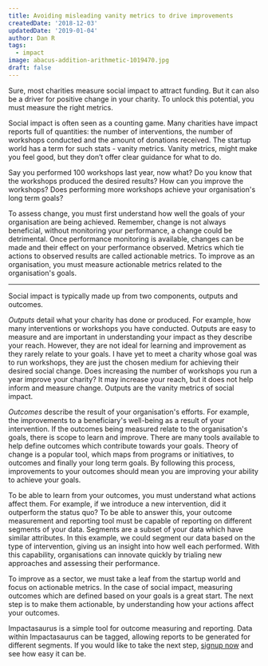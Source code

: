 ```yaml
---
title: Avoiding misleading vanity metrics to drive improvements
createdDate: '2018-12-03'
updatedDate: '2019-01-04'
author: Dan R
tags:
  - impact
image: abacus-addition-arithmetic-1019470.jpg
draft: false
---
```


Sure, most charities measure social impact to attract funding.
But it can also be a driver for positive change in your charity.
To unlock this potential, you must measure the right metrics.

Social impact is often seen as a counting game. 
Many charities have impact reports full of quantities: the number of interventions, the number of workshops conducted and the amount of donations received.
The startup world has a term for such stats - vanity metrics. 
Vanity metrics, might make you feel good, but they don’t offer clear guidance for what to do.

Say you performed 100 workshops last year, now what?
Do you know that the workshops produced the desired results?
How can you improve the workshops?
Does performing more workshops achieve your organisation's long term goals?

To assess change, you must first understand how well the goals of your organisation are being achieved.
Remember, change is not always beneficial, without monitoring your performance, a change could be detrimental.
Once performance monitoring is available, changes can be made and their effect on your performance observed.
Metrics which tie actions to observed results are called actionable metrics.
To improve as an organisation, you must measure actionable metrics related to the organisation's goals.

* * *

Social impact is typically made up from two components, outputs and outcomes.

_Outputs_ detail what your charity has done or produced. 
For example, how many interventions or workshops you have conducted.
Outputs are easy to measure and are important in understanding your impact as they describe your reach.
However, they are not ideal for learning and improvement as they rarely relate to your goals.
I have yet to meet a charity whose goal was to run workshops, they are just the chosen medium for achieving their desired social change.
Does increasing the number of workshops you run a year improve your charity? 
It may increase your reach, but it does not help inform and measure change.
Outputs are the vanity metrics of social impact.

_Outcomes_ describe the result of your organisation's efforts.
For example, the improvements to a beneficiary's well-being as a result of your intervention.
If the outcomes being measured relate to the organisation's goals, there is scope to learn and improve.
There are many tools available to help define outcomes which contribute towards your goals.
Theory of change is a popular tool, which maps from programs or initiatives, to outcomes and finally your long term goals.
By following this process, improvements to your outcomes should mean you are improving your ability to achieve your goals.

To be able to learn from your outcomes, you must understand what actions affect them.
For example, if we introduce a new intervention, did it outperform the status quo?
To be able to answer this, your outcome measurement and reporting tool must be capable of reporting on different segments of your data.
Segments are a subset of your data which have similar attributes.
In this example, we could segment our data based on the type of intervention, giving us an insight into how well each performed.
With this capability, organisations can innovate quickly by trialing new approaches and assessing their performance.

To improve as a sector, we must take a leaf from the startup world and focus on actionable metrics.
In the case of social impact, measuring outcomes which are defined based on your goals is a great start.
The next step is to make them actionable, by understanding how your actions affect your outcomes.

Impactasaurus is a simple tool for outcome measuring and reporting.
Data within Impactasaurus can be tagged, allowing reports to be generated for different segments.
If you would like to take the next step, [signup now](/signup) and see how easy it can be.
